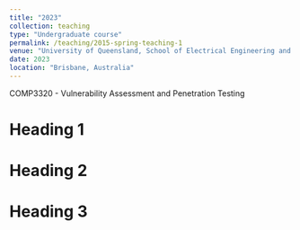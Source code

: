 ```yaml
---
title: "2023"
collection: teaching
type: "Undergraduate course"
permalink: /teaching/2015-spring-teaching-1
venue: "University of Queensland, School of Electrical Engineering and Computer Science"
date: 2023
location: "Brisbane, Australia"
---
```


COMP3320 - Vulnerability Assessment and Penetration Testing

Heading 1
======

Heading 2
======

Heading 3
======
